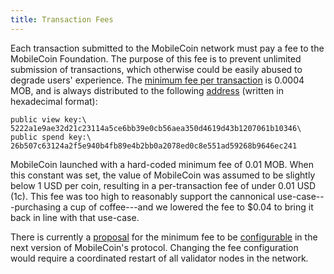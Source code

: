 ```yaml
---
title: Transaction Fees
---
```

Each transaction submitted to the MobileCoin network must pay a fee to the MobileCoin Foundation. The purpose of this fee is to prevent unlimited submission of transactions, which otherwise could be easily abused to degrade users' experience. The [minimum fee per transaction](https://github.com/mobilecoinfoundation/mobilecoin/blob/acd72e66832c1aa18dc630bcab610c11978af0dd/transaction/core/src/constants.rs) is 0.0004 MOB, and is always distributed to the following [address](https://github.com/mobilecoinfoundation/mobilecoin/blob/master/consensus/enclave/impl/build.rs) (written in hexadecimal format):

`public view key:\
5222a1e9ae32d21c23114a5ce6bb39e0cb56aea350d4619d43b1207061b10346\
public spend key:\
26b507c63124a2f5e940b4fb89e4b2bb0a2078ed0c8e551ad59268b9646ec241`

MobileCoin launched with a hard-coded minimum fee of 0.01 MOB. When this constant was set, the value of MobileCoin was assumed to be slightly below 1 USD per coin, resulting in a per-transaction fee of under 0.01 USD (1c). This fee was too high to reasonably support the cannonical use-case---purchasing a cup of coffee---and we lowered the fee to $0.04 to bring it back in line with that use-case. 

There is currently a [proposal](https://github.com/mobilecoinfoundation/mcips/pull/1) for the minimum fee to be [configurable](https://github.com/mobilecoinfoundation/mobilecoin/pull/809) in the next version of MobileCoin's protocol. Changing the fee configuration would require a coordinated restart of all validator nodes in the network. 
